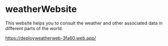 # weatherWebsite
This website helps you to consult the weather and other associated data in different parts of the world.

https://deployweatherweb-3fa60.web.app/
